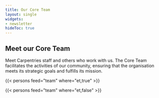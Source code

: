 ```yaml
---
title: Our Core Team
layout: single
widgets:
- newsletter
hideToc: true
---
```



## Meet our Core Team

Meet Carpentries staff and others who work with us. The Core Team facilitates the activities of our community, ensuring that the organisation meets its strategic goals and fulfills its mission.

{{< persons feed="team" where="et,true" >}}

{{< persons feed="team" where="et,false" >}}